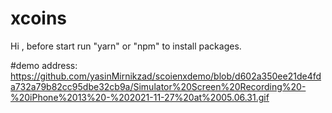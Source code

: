 # xcoins

Hi ,
before start run "yarn" or "npm" to install packages.

#demo address:
https://github.com/yasinMirnikzad/scoienxdemo/blob/d602a350ee21de4fda732a79b82cc95dbe32cb9a/Simulator%20Screen%20Recording%20-%20iPhone%2013%20-%202021-11-27%20at%2005.06.31.gif
